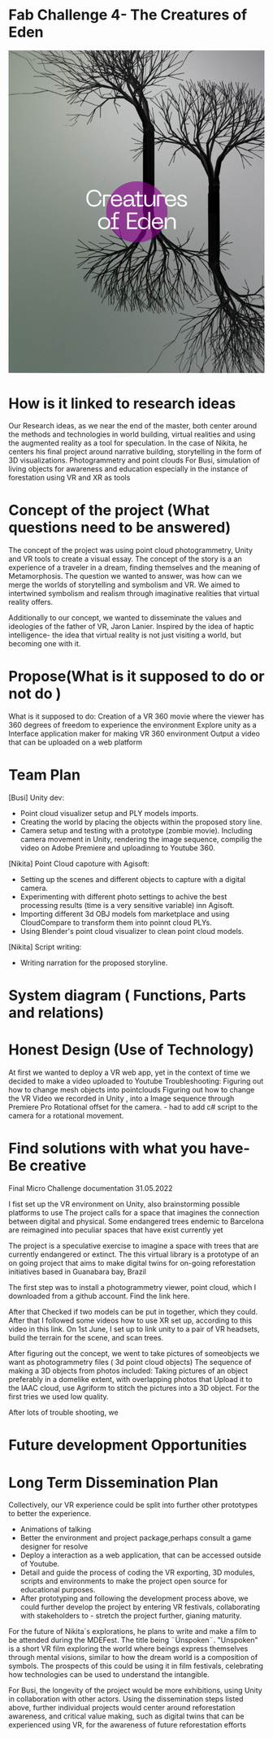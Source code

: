 # Fab Challenge 4- The Creatures of Eden
![alt text](/pictures/postoer.jpeg)



# How is it linked to research ideas

Our Research ideas, as we near the end of the master, both center around the methods and technologies in world building, virtual realities and using the augmented reality as a tool for speculation. In the case of Nikita, he centers his final project around narrative building, storytelling in the form of 3D visualizations. Photogrammetry and point clouds For Busi, simulation of living objects for awareness and education especially in the instance of forestation using VR and XR as tools



# Concept of the project (What questions need to be answered)

The concept of the project was using point cloud photogrammetry, Unity and VR tools to create a visual essay. The concept of the story is a an experience of a traveler in a dream, finding themselves and the meaning of Metamorphosis. The question we wanted to answer, was how can we merge the worlds of storytelling and symbolism and VR. We aimed to intertwined symbolism and realism through imaginative realities that virtual reality offers.


Additionally to our concept, we wanted to disseminate the values and ideologies of the father of VR, Jaron Lanier. Inspired by the idea of haptic intelligence- the idea that virtual reality is not just visiting a world, but becoming one with it.



# Propose(What is it supposed to do or not do )

What is it supposed to do:
Creation of a VR 360 movie where the viewer has 360 degrees of freedom to experience the environment
Explore unity as a Interface application maker for making VR 360 environment
Output a video that can be uploaded on a web platform
 
# Team Plan
[Busi] Unity dev: 
- Point cloud visualizer setup and PLY models imports.
- Creating the world by placing the objects within the proposed story line.
- Camera setup and testing with a prototype (zombie movie). Including camera movement in Unity, rendering the image sequence, compilig the video on Adobe Premiere and uploadinng to Youtube 360. 

[Nikita] Point Cloud capoture with Agisoft:
- Setting up the scenes and different objects to capture with a digital camera. 
- Experimenting with different photo settings to achive the best processing results (time is a very sensitive variable) inn Agisoft. 
- Importing different 3d OBJ models fom marketplace and using CloudCompare to transform them into poinnt cloud PLYs.
- Using Blender's point cloud visualizer to clean point cloud models. 

[Nikita] Script writing: 
- Writing narration for the proposed storyline. 

# System diagram ( Functions, Parts and relations)

# Honest Design (Use of Technology)
At first we wanted to deploy a VR web app, yet in the context of time we decided to make a video uploaded to Youtube
Troubleshooting:
Figuring out how to change mesh objects into pointclouds
Figuring out how to change the VR Video we recorded in Unity , into a Image sequence through Premiere Pro
Rotational offset for the camera. - had to add c# script to the camera for a rotational movement.

# Find solutions with what you have- Be creative
Final Micro Challenge documentation 31.05.2022

I fist set up the VR environment on Unity, also brainstorming possible platforms to use
The project calls for a space that imagines the connection between digital and physical. Some endangered trees endemic to Barcelona are reimagined into peculiar spaces that have exist currently yet 

The project is a speculative exercise to imagine a space with trees that are currently endangered or extinct. The this virtual library is a prototype of an on going project that aims to make digital twins for on-going reforestation initiatives based in Guanabara bay, Brazil

The first step was to install a photogrammetry viewer, point cloud, which I downloaded from a github account. Find the link here.

After that Checked if two models can be put in together, which they could. After that I followed some videos how to use XR set up, according to this video in this link. On 1st June, I set up to link unity to a pair of VR headsets, build the terrain for the scene, and scan trees. 



After figuring out the concept, we went to take pictures of someobjects we want as photogrammetry files ( 3d point cloud objects) The sequence of making a 3D objects from photos included:
Taking pictures of an object preferably in a domelike extent, with overlapping photos that
Upload it to the IAAC cloud, use Agriform to stitch the pictures into a 3D object. For the first tries we used low quality. 

After lots of trouble shooting, we 
# Future development Opportunities

# Long Term Dissemination Plan


Collectively, our VR experience could be split into further other prototypes to better the experience. 

- Animations of talking
- Better the environment and project package,perhaps consult a game designer for resolve
- Deploy a interaction as a web application, that can be accessed outside of Youtube.
- Detail and guide the process of coding  the VR exporting, 3D modules, scripts and environments to make the project open source for educational purposes.
 - After prototyping and following the development process above, we could further develop the project by entering VR festivals, collaborating with stakeholders to - stretch the project further, gianing maturity.

For the future of Nikita´s explorations, he plans to write and make a film to be attended during the MDEFest. The title being ¨Ünspoken¨. "Unspoken" is a short VR film exploring the world where beings express themselves through mental visions, similar to how the dream world is a composition of symbols. The prospects of this could be using it in film festivals, celebrating how technologies can be used to understand the intangible.

For Busi, the longevity of the project would be more exhibitions, using Unity in collaboration with other actors. Using the dissemination steps listed above, further individual projects would center around reforestation awareness, and critical value making, such as digital twins that can be experienced using VR, for the awareness  of  future reforestation efforts















